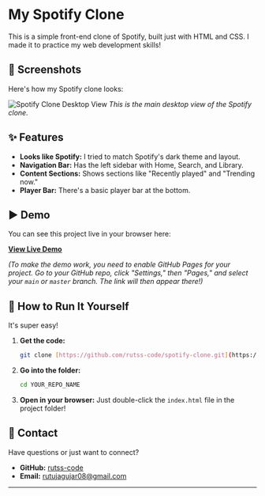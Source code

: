 # My Spotify Clone

This is a simple front-end clone of Spotify, built just with HTML and CSS. I made it to practice my web development skills!

## 📸 Screenshots

Here's how my Spotify clone looks:

![Spotify Clone Desktop View](sreenshot.png)
*This is the main desktop view of the Spotify clone.*

## ✨ Features

* **Looks like Spotify:** I tried to match Spotify's dark theme and layout.
* **Navigation Bar:** Has the left sidebar with Home, Search, and Library.
* **Content Sections:** Shows sections like "Recently played" and "Trending now."
* **Player Bar:** There's a basic player bar at the bottom.

## ▶️ Demo

You can see this project live in your browser here:

[**View Live Demo**](https://rutss-code.github.io/spotify-clone/)

*(To make the demo work, you need to enable GitHub Pages for your project. Go to your GitHub repo, click "Settings," then "Pages," and select your `main` or `master` branch. The link will then appear there!)*

## 🚀 How to Run It Yourself

It's super easy!

1.  **Get the code:**
    ```bash
    git clone [https://github.com/rutss-code/spotify-clone.git](https://github.com/rutss-code/spotify-clone.git)
    ```
2.  **Go into the folder:**
    ```bash
    cd YOUR_REPO_NAME
    ```
3.  **Open in your browser:** Just double-click the `index.html` file in the project folder!

## 👋 Contact

Have questions or just want to connect?

* **GitHub:** [rutss-code](https://github.com/rutss-code)
* **Email:** [rutujagujar08@gmail.com](mailto:rutujagujar08@gmail.com)

---

